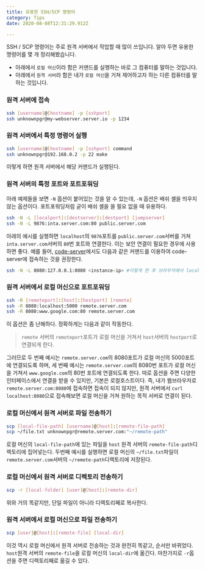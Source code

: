 ```yaml
---
title: 유용한 SSH/SCP 명령어
category: Tips
date: 2020-08-08T12:31:29.912Z

---
```

SSH / SCP 명령어는 주로 원격 서버에서 작업할 때 많이 쓰입니다. 알아 두면 유용한 명령어를 몇 개 정리해봤습니다.

- 아래에서 `로컬 머신`이라 함은 커맨드를 실행하는 바로 그 컴퓨터를 말하는 것입니다.
- 아래에서 `원격 서버`라 함은 내가 `로컬 머신`을 거쳐 제어하고자 하는 다른 컴퓨터를 말하는 것입니다.

### 원격 서버에 접속

```bash
ssh [username]@[hostname] -p [sshport]
ssh unknownpgr@my-webserver.server.io -p 1234
```

### 원격 서버에서 특정 명령어 실행

```bash
ssh [username]@[hostname] -p [sshport] command
ssh unknownpgr@192.168.0.2 -p 22 make
```

이렇게 하면 원격 서버에서 해당 커맨드가 실행된다.

### 원격 서버의 특정 포트와 포트포워딩
아래 예제들을 보면 `-N` 옵션이 붙어있는 것을 알 수 있는데, `-N` 옵션은 배쉬 셸을 띄우지 않는 옵션이다. 포트포워딩처럼 굳이 배쉬 셸을 쓸 필요 없을 때 유용하다.

```bash
ssh -N -L [localport]:[destserver]:[destport] [jumpserver]
ssh -N -L 9876:inta.server.com:80 public.server.com
```

아래의 예시를 실행하면 `localhost`의 `9876`포트를 `public.server.com`서버를 거쳐 `inta.server.com`서버의 `80`번 포트와 연결한다. 이는 보안 연결이 필요한 경우에 사용하면 좋다. 예를 들어, [code-server](https://github.com/cdr/code-server)에서도 다음과 같은 커맨드를 이용하여 code-server에 접속하는 것을 권장한다.

```bash
ssh -N -L 8080:127.0.0.1:8080 <instance-ip> #이렇게 한 후 브라우저에서 localhost:8080으로 접속한다.
```

### 원격 서버에서 로컬 머신으로 포트포워딩

```bash
ssh -R [remoteport]:[host]:[hostport] [remote]
ssh -R 8080:localhost:5000 remote.server.com
ssh -R 8080:www.google.com:80 remote.server.com
```

이 옵션은 좀 난해하다. 정확하게는 다음과 같이 작동한다.

> `remote` 서버의 `remoteport`포트가 로컬 머신을 거쳐서 `host`서버의 `hostport`로 연결되게 한다.

그러므로 두 번째 예시는 `remote.server.com`의 8080포트가 로컬 머신의 5000포트에 연결되도록 하며, 세 번째 예시는 `remote.server.com`의 8080번 포트가 로컬 머신을 거쳐서 `www.google.com`의 80번 포트에 연결되도록 한다. 따로 옵션을 주면 다양한 인터페이스에서 연결을 받을 수 있지만, 기본은 로컬호스트이다. 즉, 내가 웹브라우저로 `remote.server.com:8080`에 접속하면 접속이 되지 않지만, 원격 서버에서 `curl localhost:8080`으로 접속해보면 로컬 머신을 거쳐 원하는 목적 서버로 연결이 된다.

### 로컬 머신에서 원격 서버로 파일 전송하기

```bash
scp [local-file-path] [username]@[host]:[remote-file-path]
scp ~/file.txt unknownpgr@remote.server.com:"~/remote-path"
```

로컬 머신의 `local-file-path`에 있는 파일을 `host` 원격 서버의 `remote-file-path`디렉토리에 집어넣는다. 두번째 예시를 실행하면 로컬 머신의 `~/file.txt`파일이 `remote.server.com`서버의 `~/remote-path`디렉토리에 저장된다.

### 로컬 머신에서 원격 서버로 디렉토리 전송하기

```bash
scp -r [local-folder] [user]@[host]:[remote-dir]
```

위와 거의 똑같지만, 단일 파일이 아니라 디렉토리째로 복사한다.

### 원격 서버에서 로컬 머신으로 파일 전송하기

```bash
scp [user]@[host]:[remote-file] [local-dir]
```

이것 역시 로컬 머신에서 원격 서버로 전송하는 것과 완전히 똑같고, 순서만 바뀌었다. `host`원격 서버의 `remote-file`을 로컬 머신의 `local-dir`에 옮긴다. 마찬가지로 `-r`옵션을 주면 디렉토리째로 옮길 수 있다.

